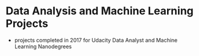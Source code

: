 # Data Analysis and Machine Learning Projects

- projects completed in 2017 for Udacity Data Analyst and Machine Learning Nanodegrees